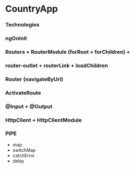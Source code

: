 # CountryApp

### Technologies
### ngOnInit
### Routers + RouterModule (forRoot + forChildren) + 
### router-outlet + routerLink + loadChildren
### Router (navigateByUrl)
### ActivateRoute
### @Input + @Output
### HttpClient + HttpClientModule


### PIPE
* map
* switchMap
* catchError
* delay

